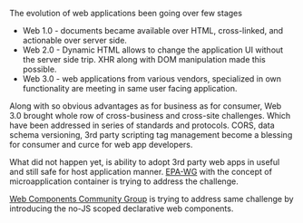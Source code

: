 The evolution of web applications been going over few stages
* Web 1.0 - documents became available over HTML, cross-linked, and actionable over server side.
* Web 2.0 - Dynamic HTML allows to change the application UI without the server side trip. XHR along with DOM manipulation made this possible.
* Web 3.0 - web applications from various vendors, specialized in own functionality are meeting in same user facing application. 

Along with so obvious advantages as for business as for consumer, 
Web 3.0 brought whole row of cross-business and cross-site challenges. Which have been addressed in series of standards and protocols. 
CORS, data schema versioning, 3rd party scripting tag management become a blessing for consumer and curce for web app developers.

What did not happen yet, is ability to adopt 3rd party web apps in useful and still safe for host application manner. 
[EPA-WG](https://github.com/EPA-WG) with the concept of microapplication container is trying to address the challenge.

[Web Components Community Group](https://www.w3.org/community/webcomponents/) is trying to address same challenge by introducing the 
no-JS scoped declarative web components.
